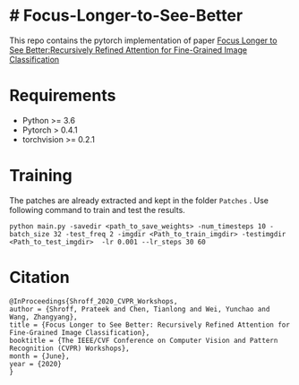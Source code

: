 # # Focus-Longer-to-See-Better

This repo contains the pytorch implementation of paper  [Focus Longer to See Better:Recursively Refined Attention for Fine-Grained Image Classification](https://arxiv.org/abs/2005.10979)


# Requirements
* Python >= 3.6
* Pytorch > 0.4.1
* torchvision >= 0.2.1

# Training

The patches are already extracted and kept in the folder `Patches` . Use following command to train and test the results.

`python main.py -savedir <path_to_save_weights> -num_timesteps 10 -batch_size 32 -test_freq 2 -imgdir <Path_to_train_imgdir> -testimgdir <Path_to_test_imgdir>  -lr 0.001 --lr_steps 30 60 `  

# Citation
```
@InProceedings{Shroff_2020_CVPR_Workshops,
author = {Shroff, Prateek and Chen, Tianlong and Wei, Yunchao and Wang, Zhangyang},
title = {Focus Longer to See Better: Recursively Refined Attention for Fine-Grained Image Classification},
booktitle = {The IEEE/CVF Conference on Computer Vision and Pattern Recognition (CVPR) Workshops},
month = {June},
year = {2020}
}
```

